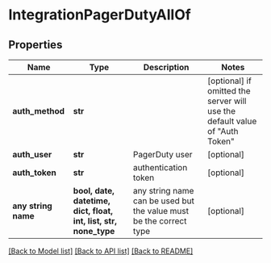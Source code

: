 # IntegrationPagerDutyAllOf


## Properties
Name | Type | Description | Notes
------------ | ------------- | ------------- | -------------
**auth_method** | **str** |  | [optional]  if omitted the server will use the default value of "Auth Token"
**auth_user** | **str** | PagerDuty user | [optional] 
**auth_token** | **str** | authentication token | [optional] 
**any string name** | **bool, date, datetime, dict, float, int, list, str, none_type** | any string name can be used but the value must be the correct type | [optional]

[[Back to Model list]](../README.md#documentation-for-models) [[Back to API list]](../README.md#documentation-for-api-endpoints) [[Back to README]](../README.md)



